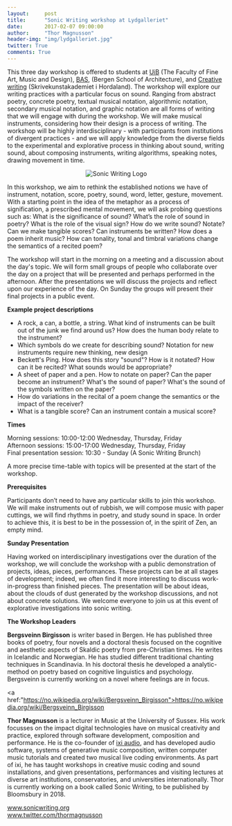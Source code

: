 ```yaml
---
layout:     post
title:      "Sonic Writing workshop at Lydgalleriet"
date:       2017-02-07 09:00:00
author:     "Thor Magnusson"
header-img: "img/lydgalleriet.jpg"
twitter: True
comments: True
---
```


This three day workshop is offered to students at <a href="http://www.uib.no/en/kmd">UiB</a> (The Faculty of Fine Art, Music and Design), <a href="http://www.bas.org/en/About-BAS">BAS</a>,  (Bergen School of Architecture), and <a href="http://www.skrivekunst.no">Creative writing</a> (Skrivekunstakademiet i Hordaland). The workshop will explore our writing practices with a particular focus on sound. Ranging from abstract poetry, concrete poetry, textual musical notation, algorithmic notation, secondary musical notation, and graphic notation are all forms of writing that we will engage with during the workshop. We will make musical instruments, considering how their design is a process of writing. The workshop will be highly interdisciplinary - with participants from institutions of divergent practices - and we will apply knowledge from the diverse fields to the experimental and explorative process in thinking about sound, writing sound, about composing instruments, writing algorithms, speaking notes, drawing movement in time. 

<p><center><img src="{{ site.baseurl }}/img/logo.png" alt="Sonic Writing Logo">
</center></p>

In this workshop, we aim to rethink the established notions we have of instrument, notation, score, poetry, sound, word, letter, gesture, movement. With a starting point in the idea of the metaphor as a process of signification, a prescribed mental movement, we will ask probing questions such as: What is the significance of sound? What’s the role of sound in poetry? What is the role of the visual sign? How do we write sound? Notate? Can we make tangible scores? Can instruments be written? How does a poem inherit music? How can tonality, tonal and timbral variations change the semantics of a recited poem?

The workshop will start in the morning on a meeting and a discussion about the day's topic. We will form small groups of people who collaborate over the day on a project that will be presented and perhaps performed in the afternoon. After the presentations we will discuss the projects and reflect upon our experience of the day. On Sunday the groups will present their final projects in a public event.

<b>Example project descriptions</b>

<ul>

<li> A rock, a can, a bottle, a string. What kind of instruments can be built out of the junk we find around us? How does the human body relate to the instrument?</li> 
<li> Which symbols do we create for describing sound? Notation for new instruments require new thinking, new design</li>
<li> Beckett's Ping. How does this story "sound"? How is it notated? How can it be recited? What sounds would be appropriate?</li> 
<li> A sheet of paper and a pen. How to notate on paper? Can the paper become an instrument? What's the sound of paper? What's the sound of the symbols written on the paper?</li>
<li> How do variations in the recital of a poem change the semantics or the impact of the receiver?</li>
<li> What is a tangible score? Can an instrument contain a musical score?</li> 
</ul>

<b>Times</b>

Morning sessions: 10:00-12:00  Wednesday, Thursday, Friday <br>
Afternoon sessions: 15:00-17:00 Wednesday, Thursday, Friday <br>
Final presentation session: 10:30 - Sunday (A Sonic Writing Brunch) <br>

A more precise time-table with topics will be presented at the start of the workshop.

<b>Prerequisites</b>

Participants don’t need to have any particular skills to join this workshop. We will make instruments out of rubbish, we will compose music with paper cuttings, we will find rhythms in poetry, and study sound in space. In order to achieve this, it is best to be in the possession of, in the spirit of Zen, an empty mind.


<b>Sunday Presentation</b>

Having worked on interdisciplinary investigations over the duration of the workshop, we will conclude the workshop with a public demonstration of projects, ideas, pieces, performances. These projects can be at all stages of development; indeed, we often find it more interesting to discuss work-in-progress than finished pieces. The presentation will be about ideas, about the clouds of dust generated by the workshop discussions, and not about concrete solutions. We welcome everyone to join us at this event of explorative investigations into sonic writing. 


<b>The Workshop Leaders</b>

<b>Bergsveinn Birgisson</b> is writer based in Bergen. He has published three books of poetry, four novels and a doctoral thesis focused on the cognitive and aesthetic aspects of Skaldic poetry from pre-Christian times. He writes in Icelandic and Norwegian. He has studied different traditional chanting techniques in Scandinavia. In his doctoral thesis he developed a analytic-method on poetry based on cognitive linguistics and psychology. Bergsveinn is currently working on a novel where feelings are in focus. 

<a href:"https://no.wikipedia.org/wiki/Bergsveinn_Birgisson">https://no.wikipedia.org/wiki/Bergsveinn_Birgisson</a>

<b>Thor Magnusson</b> is a lecturer in Music at the University of Sussex. His work focusses on the impact digital technologies have on musical creativity and practice, explored through software development, composition and performance. He is the co-founder of <a href="http://www.ixi-audio.net">ixi audio</a>, and has developed audio software, systems of generative music composition, written computer music tutorials and created two musical live coding environments. As part of ixi, he has taught workshops in creative music coding and sound installations, and given presentations, performances and visiting lectures at diverse art institutions, conservatories, and universities internationally. Thor is currently working on a book called Sonic Writing, to be published by Bloomsbury in 2018.

<a href="http://www.sonicwriting.org">www.sonicwriting.org</a><br>
<a href="http://www.twitter.com/thormagnusson">www.twitter.com/thormagnusson</a>
